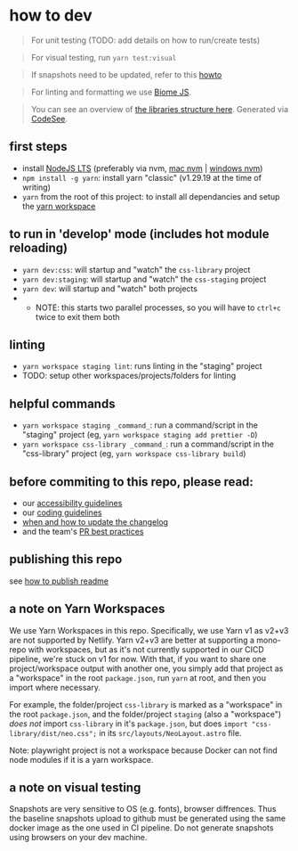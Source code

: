 # how to dev

> For unit testing (TODO: add details on how to run/create tests)

> For visual testing, run `yarn test:visual`

> If snapshots need to be updated, refer to this [howto](../playwright/how-to-update-snapshots.md)

> For linting and formatting we use [Biome JS](https://github.com/biomejs/biome).

> You can see an overview of [the libraries structure here](https://app.codesee.io/maps/public/267b4490-d552-11ec-bab4-dbed0529e43a). Generated via [CodeSee](https://www.codesee.io/).

## first steps

- install [NodeJS LTS](https://nodejs.org/) (preferably via nvm, [mac nvm](https://tecadmin.net/install-nvm-macos-with-homebrew/) | [windows nvm](https://github.com/coreybutler/nvm-windows#node-version-manager-nvm-for-windows))
- `npm install -g yarn`: install yarn "classic" (v1.29.19 at the time of writing)
- `yarn` from the root of this project: to install all dependancies and setup the [yarn workspace](https://classic.yarnpkg.com/en/docs/workspaces)

## to run in 'develop' mode (includes hot module reloading)

- `yarn dev:css`: will startup and "watch" the `css-library` project
- `yarn dev:staging`: will startup and "watch" the `css-staging` project
- `yarn dev`: will startup and "watch" both projects
- - NOTE: this starts two parallel processes, so you will have to `ctrl+c` twice to exit them both

## linting

- `yarn workspace staging lint`: runs linting in the "staging" project
- TODO: setup other workspaces/projects/folders for linting

## helpful commands

- `yarn workspace staging _command_`: run a command/script in the "staging" project (eg, `yarn workspace staging add prettier -D`)
- `yarn workspace css-library _command_`: run a command/script in the "css-library" project (eg, `yarn workspace css-library build`)

## before commiting to this repo, please read:

- our [accessibility guidelines](https://github.com/avaya-dux/neo-library-react/tree/main/readmes/accessibility-guidelines.md)
- our [coding guidelines](https://github.com/avaya-dux/neo-library-react/tree/main/readmes/coding-guidelines.md)
- [when and how to update the changelog](./updating-the-changelog.md)
- and the team's [PR best practices](https://github.com/avaya-dux/neo-library-react/tree/main/readmes/pr-best-practices.md)

## publishing this repo

see [how to publish readme](./how-to-publish.md)

## a note on Yarn Workspaces

We use Yarn Workspaces in this repo. Specifically, we use Yarn v1 as v2+v3 are not supported by Netlify. Yarn v2+v3 are better at supporting a mono-repo with workspaces, but as it's not currently supported in our CICD pipeline, we're stuck on v1 for now. With that, if you want to share one project/workspace output with another one, you simply add that project as a "workspace" in the root `package.json`, run `yarn` at root, and then you import where necessary.

For example, the folder/project `css-library` is marked as a "workspace" in the root `package.json`, and the folder/project `staging` (also a "workspace") _does not_ import `css-library` in it's `package.json`, but does `import "css-library/dist/neo.css";` in its `src/layouts/NeoLayout.astro` file.

Note: playwright project is not a workspace because Docker can not find node modules if it is a yarn workspace.

## a note on visual testing

Snapshots are very sensitive to OS (e.g. fonts), browser diffrences.  Thus the baseline snapshots upload to github must be generated using the same docker image as the one used in CI pipeline. Do not generate snapshots using browsers on your dev machine.

